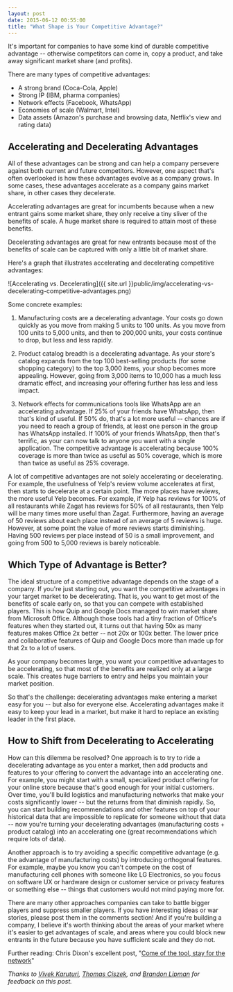 ```yaml
---
layout: post
date: 2015-06-12 00:55:00
title: "What Shape is Your Competitive Advantage?"
---
```


It's important for companies to have some kind of durable competitive advantage -- otherwise competitors can come in, copy a product, and take away significant market share (and profits).

There are many types of competitive advantages:

* A strong brand (Coca-Cola, Apple)
* Strong IP (IBM, pharma companies)
* Network effects (Facebook, WhatsApp)
* Economies of scale (Walmart, Intel)
* Data assets (Amazon's purchase and browsing data, Netflix's view and rating data)

## Accelerating and Decelerating Advantages

All of these advantages can be strong and can help a company persevere against both current and future competitors. However, one aspect that's often overlooked is how these advantages evolve as a company grows. In some cases, these advantages accelerate as a company gains market share, in other cases they decelerate.

Accelerating advantages are great for incumbents because when a new entrant gains some market share, they only receive a tiny sliver of the benefits of scale. A huge market share is required to attain most of these benefits.

Decelerating advantages are great for new entrants because most of the benefits of scale can be captured with only a little bit of market share.

Here's a graph that illustrates accelerating and decelerating competitive advantages:

![Accelerating vs. Decelerating]({{ site.url }}public/img/accelerating-vs-decelerating-competitive-advantages.png)

Some concrete examples:

1. Manufacturing costs are a decelerating advantage. Your costs go down quickly as you move from making 5 units to 100 units. As you move from 100 units to 5,000 units, and then to 200,000 units, your costs continue to drop, but less and less rapidly.

2. Product catalog breadth is a decelerating advantage. As your store's catalog expands from the top 100 best-selling products (for some shopping category) to the top 3,000 items, your shop becomes more appealing. However, going from 3,000 items to 10,000 has a much less dramatic effect, and increasing your offering further has less and less impact.

3. Network effects for communications tools like WhatsApp are an accelerating advantage. If 25% of your friends have WhatsApp, then that's kind of useful. If 50% do, that's a lot more useful -- chances are if you need to reach a group of friends, at least one person in the group has WhatsApp installed. If 100% of your friends WhatsApp, then that's terrific, as your can now talk to anyone you want with a single application. The competitive advantage is accelerating because 100% coverage is more than twice as useful as 50% coverage, which is more than twice as useful as 25% coverage.

A lot of competitive advantages are not solely accelerating or decelerating. For example, the usefulness of Yelp's review volume accelerates at first, then starts to decelerate at a certain point. The more places have reviews, the more useful Yelp becomes. For example, if Yelp has reviews for 100% of all restaurants while Zagat has reviews for 50% of all restaurants, then Yelp will be many times more useful than Zagat. Furthermore, having an average of 50 reviews about each place instead of an average of 5 reviews is huge. However, at some point the value of more reviews starts diminishing. Having 500 reviews per place instead of 50 is a small improvement, and going from 500 to 5,000 reviews is barely noticeable.

## Which Type of Advantage is Better?

The ideal structure of a competitive advantage depends on the stage of a company. If you're just starting out, you want the competitive advantages in your target market to be decelerating. That is, you want to get most of the benefits of scale early on, so that you can compete with established players. This is how Quip and Google Docs managed to win market share from Microsoft Office. Although those tools had a tiny fraction of Office's features when they started out, it turns out that having 50x as many features makes Office 2x better -- not 20x or 100x better. The lower price and collaborative features of Quip and Google Docs more than made up for that 2x to a lot of users.

As your company becomes large, you want your competitive advantages to be accelerating, so that most of the benefits are realized only at a large scale. This creates huge barriers to entry and helps you maintain your market position.

So that's the challenge: decelerating advantages make entering a market easy for you -- but also for everyone else. Accelerating advantages make it easy to keep your lead in a market, but make it hard to replace an existing leader in the first place.

## How to Shift from Decelerating to Accelerating

How can this dilemma be resolved? One approach is to try to ride a decelerating advantage as you enter a market, then add products and features to your offering to convert the advantage into an accelerating one. For example, you might start with a small, specialized product offering for your online store because that's good enough for your initial customers. Over time, you'll build logistics and manufacturing networks that make your costs significantly lower -- but the returns from that diminish rapidly. So, you can start building recommendations and other features on top of your historical data that are impossible to replicate for someone without that data -- now you're turning your decelerating advantages (manufacturing costs + product catalog) into an accelerating one (great recommendations which require lots of data).

Another approach is to try avoiding a specific competitive advantage (e.g. the advantage of manufacturing costs) by introducing orthogonal features. For example, maybe you know you can't compete on the cost of manufacturing cell phones with someone like LG Electronics, so you focus on software UX or hardware design or customer service or privacy features or something else -- things that customers would not mind paying more for.

There are many other approaches companies can take to battle bigger players and suppress smaller players. If you have interesting ideas or war stories, please post them in the comments section! And if you're building a company, I believe it's worth thinking about the areas of your market where it's easier to get advantages of scale, and areas where you could block new entrants in the future because you have sufficient scale and they do not.

Further reading: Chris Dixon's excellent post, "<a href="http://cdixon.org/2015/01/31/come-for-the-tool-stay-for-the-network/" target="_blank">Come of the tool, stay for the network</a>"

*Thanks to <a href="https://twitter.com/VivekxK" target="_blank">Vivek Karuturi</a>, <a href="https://twitter.com/ciszek" target="_blank">Thomas Ciszek</a>, and <a href="https://twitter.com/lipmanb" target="_blank">Brandon Lipman</a> for feedback on this post.*